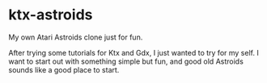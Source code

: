 # ktx-astroids
My own Atari Astroids clone just for fun.

After trying some tutorials for Ktx and Gdx, I just wanted to try for my self. I want to start out with something simple but fun, and good old Astroids sounds like a good place to start. 
